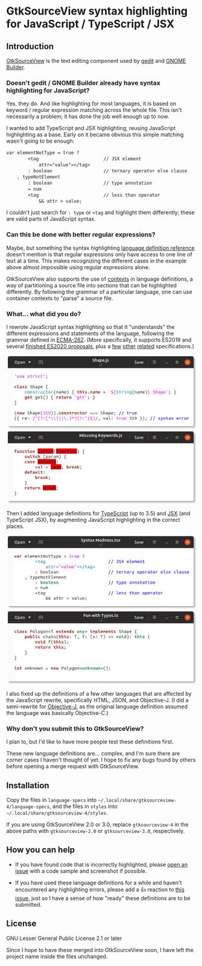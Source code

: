 # GtkSourceView syntax highlighting for JavaScript / TypeScript / JSX

## Introduction

[GtkSourceView] is the text editing component used by [gedit] and [GNOME
Builder].

[GtkSourceView]: https://wiki.gnome.org/Projects/GtkSourceView/
[gedit]: https://wiki.gnome.org/Apps/Gedit
[GNOME Builder]: https://wiki.gnome.org/Apps/Builder

### Doesn't gedit / GNOME Builder already have syntax highlighting for JavaScript?

Yes, they do. And like highlighting for most languages, it is based on
keyword / regular expression matching across the whole file. This isn't
necessarily a problem; it has done the job well enough up to now.

I wanted to add TypeScript and JSX highlighting, reusing JavaScript
highlighting as a base. Early on it became obvious this simple matching
wasn't going to be enough:

```tsx
var elementNotType = true ?
        <tag                        // JSX element
            attr="value"></tag>
        : boolean                   // ternary operator else clause
    , typeNotElement
        : boolean                   // type annotation
        = num
        <tag                        // less than operator
            && attr > value;
```

I couldn't just search for `: type` or `<tag` and highlight them
differently; these are valid parts of JavaScript syntax.

### Can this be done with better regular expressions?

Maybe, but something the syntax highlighting [language definition
reference] doesn't mention is that regular expressions only have access
to one line of text at a time. This makes recognizing the different
cases in the example above almost impossible using regular expressions
alone.

GtkSourceView also supports the use of [contexts] in language
definitions, a way of partitioning a source file into sections that can
be highlighted differently. By following the grammar of a particular
language, one can use container contexts to "parse" a source file.

[language definition reference]: https://developer.gnome.org/gtksourceview/stable/lang-reference.html
[contexts]: https://developer.gnome.org/gtksourceview/stable/lang-reference.html#id-1.4.3.14

### What... what did you do?

I rewrote JavaScript syntax highlighting so that it "understands" the
different expressions and statements of the language, following the
grammar defined in [ECMA-262]. (More specifically, it supports ES2019
and several [finished ES2020 proposals], plus a [few][ECMA-402]
[other][WebAssembly JavaScript Interface] [related][WebAssembly Web API]
specifications.)

![Nonsensical JavaScript code highlighted in gedit](images/javascript.png)
![Keywords highlighted as errors when used as identifiers](images/using-keywords-as-identifiers.png)

Then I added language definitions for [TypeScript] (up to 3.5) and [JSX]
(and TypeScript JSX), by augmenting JavaScript highlighting in the
correct places.

![Previous TypeScript JSX example highlighted in gedit](images/syntax-madness.png)
![Nonsensical TypeScript code highlighted in gedit](images/typescript.png)

I also fixed up the definitions of a few other languages that are
affected by the JavaScript rewrite, specifically HTML, JSON, and
Objective-J. (I did a semi-rewrite for [Objective-J], as the original
language definition assumed the language was basically Objective-C.)

[ECMA-262]: https://tc39.es/ecma262/
[finished ES2020 proposals]: https://github.com/tc39/proposals/blob/3336d8461b54215b70356de861d2836bc91fd8ef/finished-proposals.md
[ECMA-402]: https://tc39.es/ecma402/
[WebAssembly JavaScript Interface]: https://webassembly.github.io/spec/js-api/
[WebAssembly Web API]: https://webassembly.github.io/spec/web-api/
[TypeScript]: https://github.com/microsoft/TypeScript/blob/f30e8a284ac479a96ac660c94084ce5170543cc4/doc/spec.md
[JSX]: https://github.com/facebook/jsx/blob/3c9c8c9b7bbc5351f0bd578ce54b924dfc148a48/README.md
[Objective-J]: https://www.cappuccino.dev/learn/objective-j.html

### Why don't you submit this to GtkSourceView?

I plan to, but I'd like to have more people test these definitions
first.

These new language definitions are... complex, and I'm sure there are
corner cases I haven't thought of yet. I hope to fix any bugs found by
others before opening a merge request with GtkSourceView.

## Installation

Copy the files in `language-specs` into
`~/.local/share/gtksourceview-4/language-specs`, and the files in
`styles` into `~/.local/share/gtksourceview-4/styles`.

If you are using GtkSourceView 2.0 or 3.0, replace `gtksourceview-4` in
the above paths with `gtksourceview-2.0` or `gtksourceview-3.0`,
respectively.

## How you can help

* If you have found code that is incorrectly highlighted, please [open
  an issue] with a code sample and screenshot if possible.

* If you have used these language definitions for a while and haven't
  encountered any highlighting errors, please add a :+1: reaction to
  [this issue][works for me], just so I have a sense of how "ready"
  these definitions are to be submitted.

[open an issue]: https://github.com/jefferyto/gtksourceview-js-lang/issues
[works for me]: https://github.com/jefferyto/gtksourceview-js-lang/issues/1

## License

GNU Lesser General Public License 2.1 or later

Since I hope to have these merged into GtkSourceView soon, I have left
the project name inside the files unchanged.
